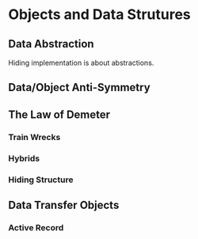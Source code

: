 # Objects and Data Strutures

## Data Abstraction

Hiding implementation is about abstractions.

## Data/Object Anti-Symmetry

## The Law of Demeter

### Train Wrecks

### Hybrids

### Hiding Structure

## Data Transfer Objects

### Active Record